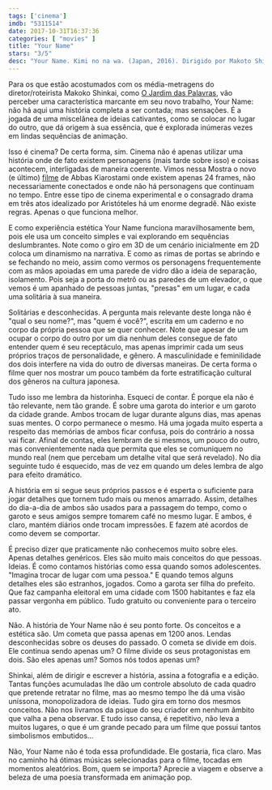 ```yaml
---
tags: ['cinema']
imdb: "5311514"
date: 2017-10-31T16:37:36
categories: [ "movies" ]
title: "Your Name"
stars: "3/5"
desc: "Your Name. Kimi no na wa. (Japan, 2016). Dirigido por Makoto Shinkai. Escrito por Makoto Shinkai, Clark Cheng. Com Ryûnosuke Kamiki (Taki Tachibana), Mone Kamishiraishi (Mitsuha Miyamizu), Ryô Narita (Katsuhiko Teshigawara), Aoi Yûki (Sayaka Natori), Nobunaga Shimazaki (Tsukasa Fujii), Kaito Ishikawa (Shinta Takagi), Kanon Tani (Yotsuha Miyamizu), Masaki Terasoma (Toshiki Miyamizu), Sayaka Ohara (Futaha Miyamizu)."
---
```

Para os que estão acostumados com os média-metragens do diretor/roteirista Makoko Shinkai, como [O Jardim das Palavras](/o-jardim-das-palavras), vão perceber uma característica marcante em seu novo trabalho, Your Name: não há aqui uma história completa a ser contada; mas sensações. É a jogada de uma miscelânea de ideias cativantes, como se colocar no lugar do outro, que dá origem à sua essência, que é explorada inúmeras vezes em lindas sequências de animação.

Isso é cinema? De certa forma, sim. Cinema não é apenas utilizar uma história onde de fato existem personagens (mais tarde sobre isso) e coisas acontecem, interligadas de maneira coerente. Vimos nessa Mostra o novo (e último) [filme](/24-frames) de Abbas Kiarostami onde existem apenas 24 frames, não necessariamente conectados e onde não há personagens que continuam no tempo. Entre esse tipo de cinema experimental e o consagrado drama em três atos idealizado por Aristóteles há um enorme degradê. Não existe regras. Apenas o que funciona melhor.

E como experiência estética Your Name funciona maravilhosamente bem, pois ele usa um conceito simples e vai explorando em sequências deslumbrantes. Note como o giro em 3D de um cenário inicialmente em 2D coloca um dinamismo na narrativa. E como as rimas de portas se abrindo e se fechando no meio, assim como vermos os personagens frequentemente com as mãos apoiadas em uma parede de vidro dão a ideia de separação, isolamento. Pois seja a porta do metrô ou as paredes de um elevador, o que vemos é um apanhado de pessoas juntas, "presas" em um lugar, e cada uma solitária à sua maneira.

Solitárias e desconhecidas. A pergunta mais relevante deste longa não é "qual o seu nome?", mas "quem é você?", escrita em um caderno e no corpo da própria pessoa que se quer conhecer. Note que apesar de um ocupar o corpo do outro por um dia nenhum deles consegue de fato entender quem é seu receptáculo, mas apenas imprimir cada um seus próprios traços de personalidade, e gênero. A masculinidade e feminilidade dos dois interfere na vida do outro de diversas maneiras. De certa forma o filme quer nos mostrar um pouco também da forte estratificação cultural dos gêneros na cultura japonesa.

Tudo isso me lembra da historinha. Esqueci de contar. É porque ela não é tão relevante, nem tão grande. É sobre uma garota do interior e um garoto da cidade grande. Ambos trocam de lugar durante alguns dias, mas apenas suas mentes. O corpo permanece o mesmo. Há uma jogada muito esperta a respeito das memórias de ambos ficar confusa, pois do contrário a nossa vai ficar. Afinal de contas, eles lembram de si mesmos, um pouco do outro, mas convenientemente nada que permita que eles se comuniquem no mundo real (nem que percebam um detalhe vital que será revelado). No dia seguinte tudo é esquecido, mas de vez em quando um deles lembra de algo para efeito dramático.

A história em si segue seus próprios passos e é esperta o suficiente para jogar detalhes que tornem tudo mais ou menos amarrado. Assim, detalhes do dia-a-dia de ambos são usados para a passagem do tempo, como o garoto e seus amigos sempre tomarem café no mesmo lugar. E ambos, é claro, mantém diários onde trocam impressões. E fazem até acordos de como devem se comportar.

É preciso dizer que praticamente não conhecemos muito sobre eles. Apenas detalhes genéricos. Eles são muito mais conceitos do que pessoas. Ideias. É como contamos histórias como essa quando somos adolescentes. "Imagina trocar de lugar com uma pessoa." E quando temos alguns detalhes eles são estranhos, jogados. Como a garota ser filha do prefeito. Que faz campanha eleitoral em uma cidade com 1500 habitantes e faz ela passar vergonha em público. Tudo gratuito ou conveniente para o terceiro ato.

Não. A história de Your Name não é seu ponto forte. Os conceitos e a estética são. Um cometa que passa apenas em 1200 anos. Lendas desconhecidas sobre os deuses do passado. O cometa se divide em dois. Ele continua sendo apenas um? O filme divide os seus protagonistas em dois. São eles apenas um? Somos nós todos apenas um?

Shinkai, além de dirigir e escrever a história, assina a fotografia e a edição. Tantas funções acumuladas lhe dão um controle absoluto de cada quadro que pretende retratar no filme, mas ao mesmo tempo lhe dá uma visão uníssona, monopolizadora de ideias. Tudo gira em torno dos mesmos conceitos. Não nos livramos da psique do seu criador em nenhum âmbito que valha a pena observar. E tudo isso cansa, é repetitivo, não leva a muitos lugares, o que é um grande pecado para um filme que possui tantos simbolismos embutidos...

Não, Your Name não é toda essa profundidade. Ele gostaria, fica claro. Mas no caminho há ótimas músicas selecionadas para o filme, tocadas em momentos aleatórios. Bom, quem se importa? Aprecie a viagem e observe a beleza de uma poesia transformada em animação pop.
